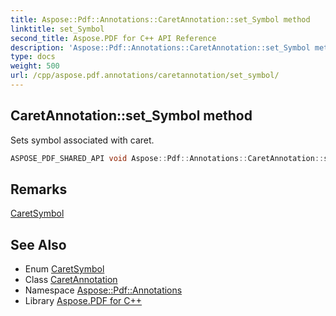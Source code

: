 ```yaml
---
title: Aspose::Pdf::Annotations::CaretAnnotation::set_Symbol method
linktitle: set_Symbol
second_title: Aspose.PDF for C++ API Reference
description: 'Aspose::Pdf::Annotations::CaretAnnotation::set_Symbol method. Sets symbol associated with caret in C++.'
type: docs
weight: 500
url: /cpp/aspose.pdf.annotations/caretannotation/set_symbol/
---
```

## CaretAnnotation::set_Symbol method


Sets symbol associated with caret.

```cpp
ASPOSE_PDF_SHARED_API void Aspose::Pdf::Annotations::CaretAnnotation::set_Symbol(CaretSymbol value)
```

## Remarks


[CaretSymbol](../../caretsymbol/)
## See Also

* Enum [CaretSymbol](../../caretsymbol/)
* Class [CaretAnnotation](../)
* Namespace [Aspose::Pdf::Annotations](../../)
* Library [Aspose.PDF for C++](../../../)
